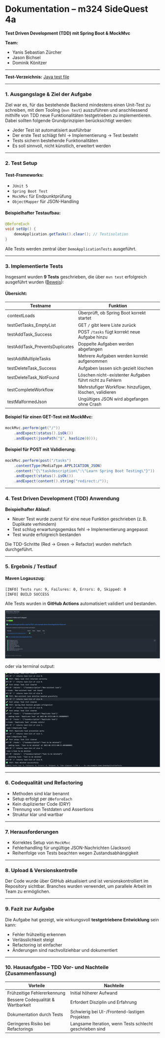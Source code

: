 # Dokumentation – m324 SideQuest 4a

**Test Driven Development (TDD) mit Spring Boot & MockMvc**

**Team:**
- Yanis Sebastian Zürcher
- Jason Bichsel
- Dominik Könitzer
---

**Test-Verzeichnis:** [Java test file](https://github.com/lyfe691/M324_PROJEKT_TODOLIST/blob/main/backend/src/test/java/com/example/demo/DemoApplicationTests.java)

---

### 1. Ausgangslage & Ziel der Aufgabe

Ziel war es, für das bestehende Backend mindestens einen Unit-Test zu schreiben, mit dem Tooling (`mvn test`) auszuführen und anschliessend mithilfe von TDD neue Funktionalitäten testgetrieben zu implementieren.
Dabei sollten folgende Grundprinzipien berücksichtigt werden:

* Jeder Test ist automatisiert ausführbar
* Der erste Test schlägt fehl → Implementierung → Test besteht
* Tests sichern bestehende Funktionalitäten
* Es soll sinnvoll, nicht künstlich, erweitert werden

---

### 2. Test Setup

#### Test-Frameworks:

* `JUnit 5`
* `Spring Boot Test`
* `MockMvc` für Endpunktprüfung
* `ObjectMapper` für JSON-Handling

#### Beispielhafter Testaufbau:

```java
@BeforeEach
void setUp() {
    demoApplication.getTasks().clear(); // Testisolation
}
```

Alle Tests werden zentral über `DemoApplicationTests` ausgeführt.

---

### 3. Implementierte Tests

Insgesamt wurden **9 Tests** geschrieben, die über `mvn test` erfolgreich ausgeführt wurden ([Beweis](https://github.com/lyfe691/M324_PROJEKT_TODOLIST/actions/runs/15877048320/job/44767144077)):

#### Übersicht:

| Testname                        | Funktion                                                 |
| ------------------------------- | -------------------------------------------------------- |
| contextLoads                    | Überprüft, ob Spring Boot korrekt startet                |
| testGetTasks\_EmptyList         | GET `/` gibt leere Liste zurück                          |
| testAddTask\_Success            | POST `/tasks` fügt korrekt neue Aufgabe hinzu            |
| testAddTask\_PreventsDuplicates | Doppelte Aufgaben werden abgefangen                      |
| testAddMultipleTasks            | Mehrere Aufgaben werden korrekt aufgenommen              |
| testDeleteTask\_Success         | Aufgaben lassen sich gezielt löschen                     |
| testDeleteTask\_NotFound        | Löschen nicht-existenter Aufgaben führt nicht zu Fehlern |
| testCompleteWorkflow            | Mehrstufiger Workflow: hinzufügen, löschen, validieren   |
| testMalformedJson               | Ungültiges JSON wird abgefangen ohne Crash               |

#### Beispiel für einen GET-Test mit MockMvc:

```java
mockMvc.perform(get("/"))
    .andExpect(status().isOk())
    .andExpect(jsonPath("$", hasSize(0)));
```

#### Beispiel für POST mit Validierung:

```java
mockMvc.perform(post("/tasks")
    .contentType(MediaType.APPLICATION_JSON)
    .content("{\"taskdescription\":\"Learn Spring Boot Testing\"}"))
    .andExpect(status().isOk())
    .andExpect(content().string("redirect:/"));
```

---

### 4. Test Driven Development (TDD) Anwendung

**Beispielhafter Ablauf:**

* Neuer Test wurde zuerst für eine neue Funktion geschrieben (z. B. Duplikate verhindern)
* Test schlug erwartungsgemäss fehl → Implementierung angepasst
* Test wurde erfolgreich bestanden

Die TDD-Schritte (Red → Green → Refactor) wurden mehrfach durchgeführt.

---

### 5. Ergebnis / Testlauf

#### Maven Logauszug:

```
[INFO] Tests run: 9, Failures: 0, Errors: 0, Skipped: 0
[INFO] BUILD SUCCESS
```

Alle Tests wurden in **GitHub Actions** automatisiert validiert und bestanden.

![beweis](./images/beweis.png)

oder via terminal output: 

![terminal output](./images/term.png)

---

### 6. Codequalität und Refactoring

* Methoden sind klar benannt
* Setup erfolgt per `@BeforeEach`
* Kein duplizierter Code (DRY)
* Trennung von Testdaten und Assertions
* Struktur klar und wartbar

---

### 7. Herausforderungen

* Korrektes Setup von `MockMvc`
* Fehlerhandling für ungültige JSON-Nachrichten (Jackson)
* Reihenfolge von Tests beachten wegen Zustandsabhängigkeit

---

### 8. Upload & Versionskontrolle

Der Code wurde über GitHub aktualisiert und ist versionskontrolliert im Repository sichtbar.
Branches wurden verwendet, um parallele Arbeit im Team zu ermöglichen.

---

### 9. Fazit zur Aufgabe

Die Aufgabe hat gezeigt, wie wirkungsvoll **testgetriebene Entwicklung** sein kann:

* Fehler frühzeitig erkennen
* Verlässlichkeit steigt
* Refactoring ist einfacher
* Änderungen sind nachvollziehbar und dokumentiert

---

### 10. Hausaufgabe – TDD Vor- und Nachteile (Zusammenfassung)

| Vorteile                           | Nachteile                                                |
| ---------------------------------- | -------------------------------------------------------- |
| Frühzeitige Fehlererkennung        | Initial höherer Aufwand                                  |
| Bessere Codequalität & Wartbarkeit | Erfordert Disziplin und Erfahrung                        |
| Dokumentation durch Tests          | Schwierig bei UI-/Frontend-lastigen Projekten            |
| Geringeres Risiko bei Refactorings | Langsame Iteration, wenn Tests schlecht geschrieben sind |
